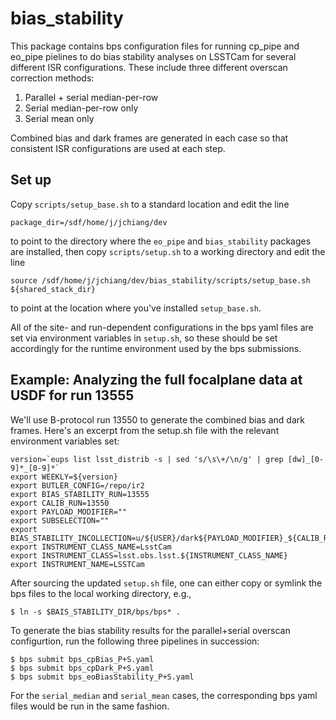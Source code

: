 # bias_stability
This package contains bps configuration files for running cp_pipe and eo_pipe pielines to do bias stability analyses on LSSTCam for several different ISR configurations.  These include three different overscan correction methods:

1. Parallel + serial median-per-row
2. Serial median-per-row only
3. Serial mean only

Combined bias and dark frames are generated in each case so that consistent ISR configurations are used at each step.

## Set up
Copy `scripts/setup_base.sh` to a standard location and edit the line
```
package_dir=/sdf/home/j/jchiang/dev
```
to point to the directory where the `eo_pipe` and `bias_stability` packages are installed, then copy `scripts/setup.sh`  to a working directory and edit the line
```
source /sdf/home/j/jchiang/dev/bias_stability/scripts/setup_base.sh ${shared_stack_dir}
```
to point at the location where you've installed `setup_base.sh`.

All of the site- and run-dependent configurations in the bps yaml files are set via environment variables in `setup.sh`, so these should be set accordingly for the runtime environment used by the bps submissions.

## Example: Analyzing the full focalplane data at USDF for run 13555
We'll use B-protocol run 13550 to generate the combined bias and dark frames.  Here's an excerpt from the setup.sh file with the relevant environment variables set:
```
version=`eups list lsst_distrib -s | sed 's/\s\+/\n/g' | grep [dw]_[0-9]*_[0-9]*`
export WEEKLY=${version}
export BUTLER_CONFIG=/repo/ir2
export BIAS_STABILITY_RUN=13555
export CALIB_RUN=13550
export PAYLOAD_MODIFIER=""
export SUBSELECTION=""
export BIAS_STABILITY_INCOLLECTION=u/${USER}/dark${PAYLOAD_MODIFIER}_${CALIB_RUN}_${WEEKLY}
export INSTRUMENT_CLASS_NAME=LsstCam
export INSTRUMENT_CLASS=lsst.obs.lsst.${INSTRUMENT_CLASS_NAME}
export INSTRUMENT_NAME=LSSTCam
```
After sourcing the updated `setup.sh` file, one can either copy or symlink the bps files to the local working directory, e.g.,
```
$ ln -s $BAIS_STABILITY_DIR/bps/bps* .
```
To generate the bias stability results for the parallel+serial overscan configurtion, run the following three pipelines in succession:
```
$ bps submit bps_cpBias_P+S.yaml
$ bps submit bps_cpDark_P+S.yaml
$ bps submit bps_eoBiasStability_P+S.yaml
```
For the `serial_median` and `serial_mean` cases, the corresponding bps yaml files would be run in the same fashion.
